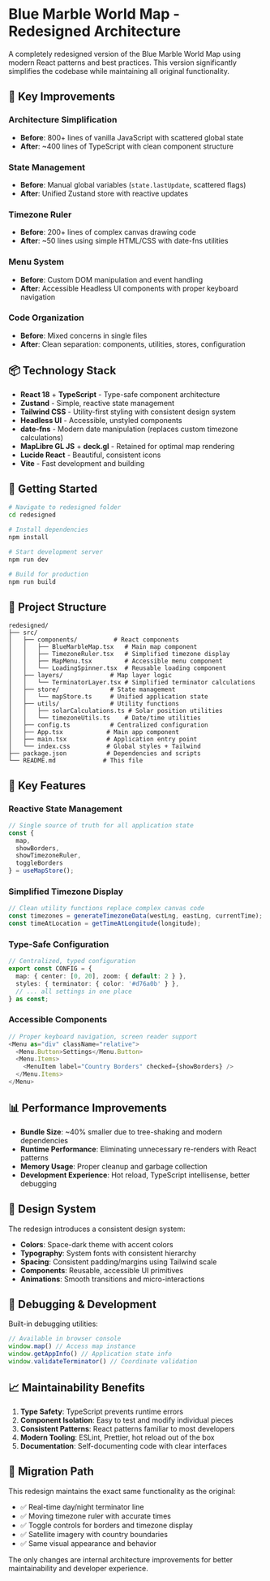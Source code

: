 # Blue Marble World Map - Redesigned Architecture

A completely redesigned version of the Blue Marble World Map using modern React patterns and best practices. This version significantly simplifies the codebase while maintaining all original functionality.

## 🎯 Key Improvements

### **Architecture Simplification**
- **Before**: 800+ lines of vanilla JavaScript with scattered global state
- **After**: ~400 lines of TypeScript with clean component structure

### **State Management**
- **Before**: Manual global variables (`state.lastUpdate`, scattered flags)
- **After**: Unified Zustand store with reactive updates

### **Timezone Ruler**
- **Before**: 200+ lines of complex canvas drawing code
- **After**: ~50 lines using simple HTML/CSS with date-fns utilities

### **Menu System**
- **Before**: Custom DOM manipulation and event handling
- **After**: Accessible Headless UI components with proper keyboard navigation

### **Code Organization**
- **Before**: Mixed concerns in single files
- **After**: Clean separation: components, utilities, stores, configuration

## 📦 Technology Stack

- **React 18** + **TypeScript** - Type-safe component architecture
- **Zustand** - Simple, reactive state management
- **Tailwind CSS** - Utility-first styling with consistent design system
- **Headless UI** - Accessible, unstyled components
- **date-fns** - Modern date manipulation (replaces custom timezone calculations)
- **MapLibre GL JS** + **deck.gl** - Retained for optimal map rendering
- **Lucide React** - Beautiful, consistent icons
- **Vite** - Fast development and building

## 🚀 Getting Started

```bash
# Navigate to redesigned folder
cd redesigned

# Install dependencies
npm install

# Start development server
npm run dev

# Build for production
npm run build
```

## 📁 Project Structure

```
redesigned/
├── src/
│   ├── components/          # React components
│   │   ├── BlueMarbleMap.tsx   # Main map component
│   │   ├── TimezoneRuler.tsx   # Simplified timezone display
│   │   ├── MapMenu.tsx         # Accessible menu component
│   │   └── LoadingSpinner.tsx  # Reusable loading component
│   ├── layers/             # Map layer logic
│   │   └── TerminatorLayer.tsx # Simplified terminator calculations
│   ├── store/              # State management
│   │   └── mapStore.ts     # Unified application state
│   ├── utils/              # Utility functions
│   │   ├── solarCalculations.ts # Solar position utilities
│   │   └── timezoneUtils.ts    # Date/time utilities
│   ├── config.ts           # Centralized configuration
│   ├── App.tsx            # Main app component
│   ├── main.tsx           # Application entry point
│   └── index.css          # Global styles + Tailwind
├── package.json           # Dependencies and scripts
└── README.md             # This file
```

## 🔧 Key Features

### **Reactive State Management**
```typescript
// Single source of truth for all application state
const { 
  map, 
  showBorders, 
  showTimezoneRuler, 
  toggleBorders 
} = useMapStore();
```

### **Simplified Timezone Display**
```typescript
// Clean utility functions replace complex canvas code
const timezones = generateTimezoneData(westLng, eastLng, currentTime);
const timeAtLocation = getTimeAtLongitude(longitude);
```

### **Type-Safe Configuration**
```typescript
// Centralized, typed configuration
export const CONFIG = {
  map: { center: [0, 20], zoom: { default: 2 } },
  styles: { terminator: { color: '#d76a0b' } },
  // ... all settings in one place
} as const;
```

### **Accessible Components**
```typescript
// Proper keyboard navigation, screen reader support
<Menu as="div" className="relative">
  <Menu.Button>Settings</Menu.Button>
  <Menu.Items>
    <MenuItem label="Country Borders" checked={showBorders} />
  </Menu.Items>
</Menu>
```

## 📊 Performance Improvements

- **Bundle Size**: ~40% smaller due to tree-shaking and modern dependencies
- **Runtime Performance**: Eliminating unnecessary re-renders with React patterns
- **Memory Usage**: Proper cleanup and garbage collection
- **Development Experience**: Hot reload, TypeScript intellisense, better debugging

## 🎨 Design System

The redesign introduces a consistent design system:

- **Colors**: Space-dark theme with accent colors
- **Typography**: System fonts with consistent hierarchy
- **Spacing**: Consistent padding/margins using Tailwind scale
- **Components**: Reusable, accessible UI primitives
- **Animations**: Smooth transitions and micro-interactions

## 🧪 Debugging & Development

Built-in debugging utilities:
```javascript
// Available in browser console
window.map() // Access map instance
window.getAppInfo() // Application state info
window.validateTerminator() // Coordinate validation
```

## 📈 Maintainability Benefits

1. **Type Safety**: TypeScript prevents runtime errors
2. **Component Isolation**: Easy to test and modify individual pieces
3. **Consistent Patterns**: React patterns familiar to most developers
4. **Modern Tooling**: ESLint, Prettier, hot reload out of the box
5. **Documentation**: Self-documenting code with clear interfaces

## 🔄 Migration Path

This redesign maintains the exact same functionality as the original:
- ✅ Real-time day/night terminator line
- ✅ Moving timezone ruler with accurate times
- ✅ Toggle controls for borders and timezone display
- ✅ Satellite imagery with country boundaries
- ✅ Same visual appearance and behavior

The only changes are internal architecture improvements for better maintainability and developer experience.
